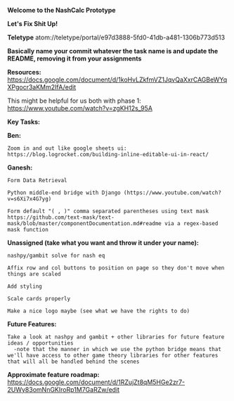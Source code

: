**Welcome to the NashCalc Prototype** 

**Let's Fix Shit Up!**

**Teletype**
atom://teletype/portal/e97d3888-5fd0-41db-a481-1306b773d513

**Basically name your commit whatever the task name is and update the README, removing it from your assignments** 

**Resources:**
  https://docs.google.com/document/d/1koHvLZkfmVZ1JqvQaXxrCAGBeWYqXPgocr3aKMm2IfA/edit
  
  This might be helpful for us both with phase 1: https://www.youtube.com/watch?v=zgKH12s_95A

**Key Tasks:**
  
  **Ben:**  
    
    Zoom in and out like google sheets ui: https://blog.logrocket.com/building-inline-editable-ui-in-react/
    
  **Ganesh:**
    
    Form Data Retrieval 
    
    Python middle-end bridge with Django (https://www.youtube.com/watch?v=s6Xi7x4G7yg)
    
    Form default "( , )" comma separated parentheses using text mask https://github.com/text-mask/text-mask/blob/master/componentDocumentation.md#readme via a regex-based mask function 
  
  **Unassigned (take what you want and throw it under your name):** 

    
    
    nashpy/gambit solve for nash eq 
    
    Affix row and col buttons to position on page so they don't move when things are scaled 
    
    Add styling
    
    Scale cards properly 
    
    Make a nice logo maybe (see what we have the rights to do) 
  
  
  **Future Features:** 
  
    Take a look at nashpy and gambit + other libraries for future feature ideas / opportunities 
      -note that the manner in which we use the python bridge means that we'll have access to other game theory libraries for other features that will all be handled behind the scenes 
      
  **Approximate feature roadmap:** 
    https://docs.google.com/document/d/1RZujZt8qM5HGe2zr7-2UWy83omNnGKIroRp1M7GaRZw/edit
    
      
    
    
    
    
    
